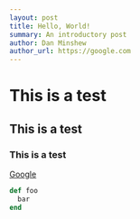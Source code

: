 ```yaml
---
layout: post
title: Hello, World!
summary: An introductory post
author: Dan Minshew
author_url: https://google.com
---
```


# This is a test

## This is a test

### This is a test

[Google](https://google.com)

```ruby
def foo
  bar
end
```

